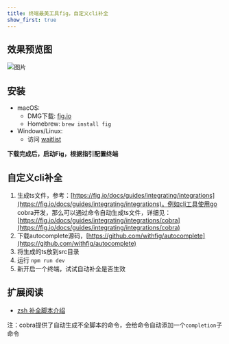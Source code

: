 ```yaml
---
title: 终端最美工具fig，自定义cli补全
show_first: true
---
```


## 效果预览图

![图片](https://camo.githubusercontent.com/74884a83c88c19b27b1a451b7e618fe773c6a48f6cb209a02d3fe70381a4f9d9/68747470733a2f2f6669672e696f2f676966732f64656d6f2d776974682d6865616465722e676966)

## 安装

- macOS:
    - DMG下载: [fig.io](fig.io)
    - Homebrew: `brew install fig`
- Windows/Linux:
    - 访问 [waitlist](https://withfig.typeform.com/linux)

**下载完成后，启动Fig，根据指引配置终端**

## 自定义cli补全

1. 生成ts文件，参考：[https://fig.io/docs/guides/integrating/integrations](https://fig.io/docs/guides/integrating/integrations)。例如cli工具使用go cobra开发，那么可以通过命令自动生成ts文件，详细见：[https://fig.io/docs/guides/integrating/integrations/cobra](https://fig.io/docs/guides/integrating/integrations/cobra)
2. 下载autocomplete源码，[https://github.com/withfig/autocomplete](https://github.com/withfig/autocomplete)
3. 将生成的ts放到src目录
4. 运行 `npm run dev`
5. 新开启一个终端，试试自动补全是否生效

## 扩展阅读

- [zsh 补全脚本介绍](http://chuquan.me/2020/11/28/how-to-write-a-zsh-completion-script/)

注：cobra提供了自动生成不全脚本的命令，会给命令自动添加一个`completion`子命令